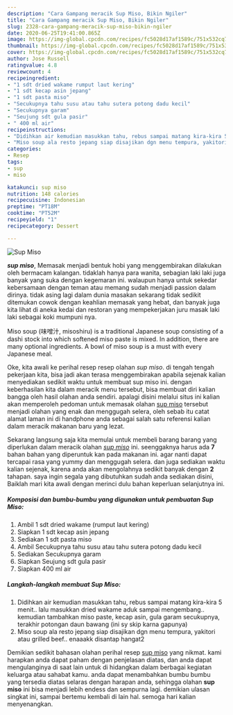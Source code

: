 ```yaml
---
description: "Cara Gampang meracik Sup Miso, Bikin Ngiler"
title: "Cara Gampang meracik Sup Miso, Bikin Ngiler"
slug: 2328-cara-gampang-meracik-sup-miso-bikin-ngiler
date: 2020-06-25T19:41:00.865Z
image: https://img-global.cpcdn.com/recipes/fc5028d17af1589c/751x532cq70/sup-miso-foto-resep-utama.jpg
thumbnail: https://img-global.cpcdn.com/recipes/fc5028d17af1589c/751x532cq70/sup-miso-foto-resep-utama.jpg
cover: https://img-global.cpcdn.com/recipes/fc5028d17af1589c/751x532cq70/sup-miso-foto-resep-utama.jpg
author: Jose Russell
ratingvalue: 4.8
reviewcount: 4
recipeingredient:
- "1 sdt dried wakame rumput laut kering"
- "1 sdt kecap asin jepang"
- "1 sdt pasta miso"
- "Secukupnya tahu susu atau tahu sutera potong dadu kecil"
- "Secukupnya garam"
- "Seujung sdt gula pasir"
- " 400 ml air"
recipeinstructions:
- "Didihkan air kemudian masukkan tahu, rebus sampai matang kira-kira 5 menit.. lalu masukkan dried wakame aduk sampai mengembang.. kemudian tambahkan miso paste, kecap asin, gula garam secukupnya, terakhir potongan daun bawang (ini sy skip karna gapunya)"
- "Miso soup ala resto jepang siap disajikan dgn menu tempura, yakitori atau grilled beef.. enaaakk disantap hangat2"
categories:
- Resep
tags:
- sup
- miso

katakunci: sup miso 
nutrition: 148 calories
recipecuisine: Indonesian
preptime: "PT18M"
cooktime: "PT52M"
recipeyield: "1"
recipecategory: Dessert

---
```



![Sup Miso](https://img-global.cpcdn.com/recipes/fc5028d17af1589c/751x532cq70/sup-miso-foto-resep-utama.jpg)

<b><i>sup miso</i></b>, Memasak menjadi bentuk hobi yang menggembirakan dilakukan oleh bermacam kalangan. tidaklah hanya para wanita, sebagian laki laki juga banyak yang suka dengan kegemaran ini. walaupun hanya untuk sekedar kebersamaan dengan teman atau memang sudah menjadi passion dalam dirinya. tidak asing lagi dalam dunia masakan sekarang tidak sedikit ditemukan cowok dengan keahlian memasak yang hebat, dan banyak juga kita lihat di aneka kedai dan restoran yang mempekerjakan juru masak laki laki sebagai koki mumpuni nya.

Miso soup (味噌汁, misoshiru) is a traditional Japanese soup consisting of a dashi stock into which softened miso paste is mixed. In addition, there are many optional ingredients. A bowl of miso soup is a must with every Japanese meal.

Oke, kita awali ke perihal resep resep olahan <i>sup miso</i>. di tengah tengah pekerjaan kita, bisa jadi akan terasa menggembirakan apabila sejenak kalian menyediakan sedikit waktu untuk membuat sup miso ini. dengan keberhasilan kita dalam meracik menu tersebut, bisa membuat diri kalian bangga oleh hasil olahan anda sendiri. apalagi disini melalui situs ini kalian akan memperoleh pedoman untuk memasak olahan <u>sup miso</u> tersebut menjadi olahan yang enak dan menggugah selera, oleh sebab itu catat alamat laman ini di handphone anda sebagai salah satu referensi kalian dalam meracik makanan baru yang lezat.


Sekarang langsung saja kita memulai untuk membeli barang barang yang diperlukan dalam meracik olahan <u><i>sup miso</i></u> ini. seenggaknya harus ada <b>7</b> bahan bahan yang diperuntuk kan pada makanan ini. agar nanti dapat tercapai rasa yang yummy dan menggugah selera. dan juga sediakan waktu kalian sejenak, karena anda akan mengolahnya sedikit banyak dengan <b>2</b> tahapan. saya ingin segala yang dibutuhkan sudah anda sediakan disini, Baiklah mari kita awali dengan merinci dulu bahan keperluan selanjutnya ini.

<!--inarticleads1-->

##### Komposisi dan bumbu-bumbu yang digunakan untuk pembuatan Sup Miso:

1. Ambil 1 sdt dried wakame (rumput laut kering)
1. Siapkan 1 sdt kecap asin jepang
1. Sediakan 1 sdt pasta miso
1. Ambil Secukupnya tahu susu atau tahu sutera potong dadu kecil
1. Sediakan Secukupnya garam
1. Siapkan Seujung sdt gula pasir
1. Siapkan  400 ml air




<!--inarticleads2-->

##### Langkah-langkah membuat Sup Miso:

1. Didihkan air kemudian masukkan tahu, rebus sampai matang kira-kira 5 menit.. lalu masukkan dried wakame aduk sampai mengembang.. kemudian tambahkan miso paste, kecap asin, gula garam secukupnya, terakhir potongan daun bawang (ini sy skip karna gapunya)
1. Miso soup ala resto jepang siap disajikan dgn menu tempura, yakitori atau grilled beef.. enaaakk disantap hangat2




Demikian sedikit bahasan olahan perihal resep <u>sup miso</u> yang nikmat. kami harapkan anda dapat paham dengan penjelasan diatas, dan anda dapat mengulanginya di saat lain untuk di hidangkan dalam berbagai kegiatan keluarga atau sahabat kamu. anda dapat menambahkan bumbu bumbu yang tersedia diatas selaras dengan harapan anda, sehingga olahan <b>sup miso</b> ini bisa menjadi lebih endess dan sempurna lagi. demikian ulasan singkat ini, sampai bertemu kembali di lain hal. semoga hari kalian menyenangkan.
